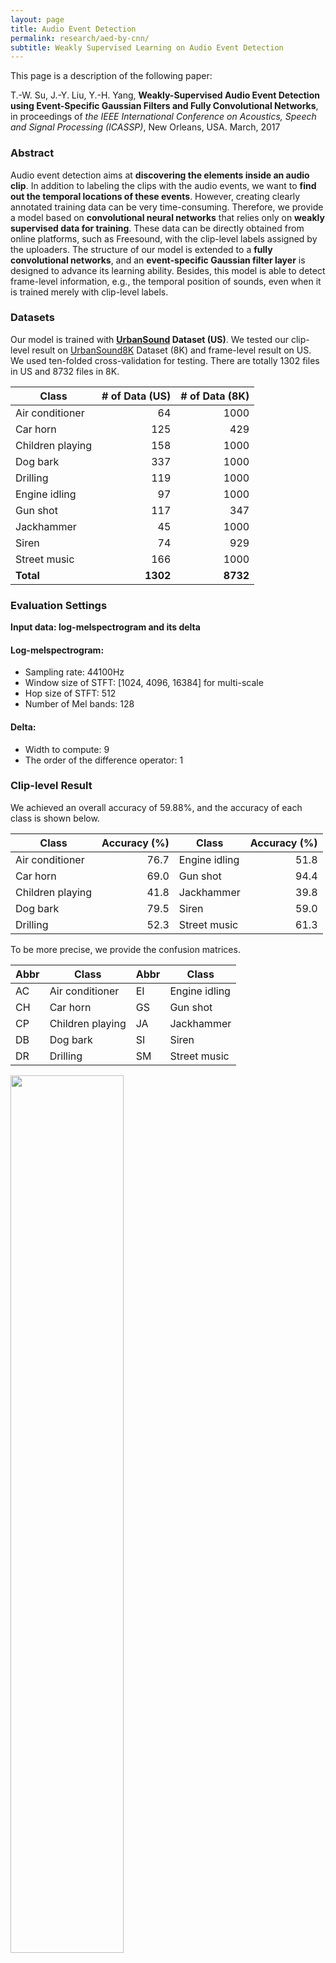 ```yaml
---
layout: page
title: Audio Event Detection
permalink: research/aed-by-cnn/
subtitle: Weakly Supervised Learning on Audio Event Detection
---
```


This page is a description of the following paper:

T.-W. Su, J.-Y. Liu, Y.-H. Yang, **Weakly-Supervised Audio Event Detection using Event-Specific Gaussian Filters and Fully Convolutional Networks**, in proceedings of *the IEEE International Conference on Acoustics, Speech and Signal Processing (ICASSP)*, New Orleans, USA. March, 2017
<!-- In this topic, we try to discover not only **the sound events happened in an audio clip** (clip-level information) but also **the temporal positions of the detected sounds** (frame-level information). Since creating frame-level annotated data can be extremely time-consuming, we proposed a model based on **convolutional neural networks** that relies on **data with only clip-level labels (weakly supervised data) for training**.
 -->

### Abstract

Audio event detection aims at **discovering the elements inside an audio clip**. 
In addition to labeling the clips with the audio events, we want to **find out the temporal locations of these events**. 
However, creating clearly annotated training data can be very time-consuming. 
Therefore, we provide a model based on **convolutional neural networks** that relies only on **weakly supervised data for training**. 
These data can be directly obtained from online platforms, such as Freesound, with the clip-level labels assigned by the uploaders. 
The structure of our model is extended to a **fully convolutional networks**, and an **event-specific Gaussian filter layer** is designed to advance its learning ability. 
Besides, this model is able to detect frame-level information, e.g., the temporal position of sounds, even when it is trained merely with clip-level labels.

### Datasets

Our model is trained with **[UrbanSound](https://serv.cusp.nyu.edu/projects/urbansounddataset/urbansound.html) Dataset (US)**. We tested our clip-level result on [UrbanSound8K](https://serv.cusp.nyu.edu/projects/urbansounddataset/urbansound8k.html) Dataset (8K) and frame-level result on US. We used ten-folded cross-validation for testing. There are totally 1302 files in US and 8732 files in 8K.

| Class            | # of Data (US)      | # of Data (8K) | 
| ---------------- | -------------------:| -------------------:| 
| Air conditioner  | 64                  | 1000                |
| Car horn         | 125                 | 429                 |
| Children playing | 158                 | 1000                |
| Dog bark         | 337                 | 1000                |
| Drilling         | 119                 | 1000                |
| Engine idling    | 97                  | 1000                |
| Gun shot         | 117                 | 347                 |
| Jackhammer       | 45                  | 1000                |
| Siren            | 74                  | 929                 |
| Street music     | 166                 | 1000                |
| **Total**        | **1302**            | **8732**            |


### Evaluation Settings

**Input data: log-melspectrogram and its delta**

#### Log-melspectrogram:
- Sampling rate: 44100Hz
- Window size of STFT: [1024, 4096, 16384] for multi-scale
- Hop size of STFT: 512
- Number of Mel bands: 128

#### Delta:
- Width to compute: 9
- The order of the difference operator: 1


### Clip-level Result

We achieved an overall accuracy of 59.88%, and the accuracy of each class is shown below.

| Class            | Accuracy (%)  | Class            | Accuracy (%)  |
| ---------------- | -------------:| ---------------- | -------------:|
| Air conditioner  | 76.7          | Engine idling    | 51.8          |
| Car horn         | 69.0          | Gun shot         | 94.4          |
| Children playing | 41.8          | Jackhammer       | 39.8          |
| Dog bark         | 79.5          | Siren            | 59.0          |
| Drilling         | 52.3          | Street music     | 61.3          |



 To be more precise, we provide the confusion matrices.

| Abbr | Class            | Abbr | Class            |
| ---- | ---------------- | ---- | ---------------- |
| AC   | Air conditioner  | EI   | Engine idling    |
| CH   | Car horn         | GS   | Gun shot         |
| CP   | Children playing | JA   | Jackhammer       |
| DB   | Dog bark         | SI   | Siren            |
| DR   | Drilling         | SM   | Street music     |

<img style="width: 60%;" src="/assets/img/aed-by-cnn/confusion_matrix.png">
<img style="width: 60%;" src="/assets/img/aed-by-cnn/n_confusion_matrix.png">

From these matrices, we can see that the model correctly classified most of the clips. 
The largest problem appears in the first column, that is, most of the incorrect results are predicted to be "air conditioner" (AC).
As we analyze the result, we found that most of the clips classified to AC have a final prediction smaller than 0.01 (the scale is from 0 to 1). 
This phenomenon only severely happened in AC, so we speculate that the AC class has learned something that not only appears in many clips but also generally small in magnitude -- **the noise**.

### Frame-level Result

The overall area-under-ROC-curve (AUC) score of 0.738, and the AUC score of each class is shown below.

| Class            | AUC score     | Class            | AUC score     |
| ---------------- | -------------:| ---------------- | -------------:|
| Air conditioner  | 0.612         | Engine idling    | 0.688         |
| Car horn         | 0.807         | Gun shot         | 0.921         |
| Children playing | 0.594         | Jackhammer       | 0.704         |
| Dog bark         | 0.790         | Siren            | 0.763         |
| Drilling         | 0.764         | Street music     | 0.737         |

**In the following part, we will discuss the frame-level result by looking into their final predictions.** 

First, let's see some plots of the successful results. *Blue line represents the final prediction, and red line denotes the ground truth*.

<center>
<img class="frame-level-plot" src="/assets/img/aed-by-cnn/frame-level/42937_4.png">
<img class="frame-level-plot" src="/assets/img/aed-by-cnn/frame-level/174276_7.png">
<img class="frame-level-plot" src="/assets/img/aed-by-cnn/frame-level/186936_5.png">
<img class="frame-level-plot" src="/assets/img/aed-by-cnn/frame-level/194753_3.png">
<img class="frame-level-plot" src="/assets/img/aed-by-cnn/frame-level/194910_9.png">
<img class="frame-level-plot" src="/assets/img/aed-by-cnn/frame-level/46391_1.png">
<img class="frame-level-plot" src="/assets/img/aed-by-cnn/frame-level/49313_2.png">
<img class="frame-level-plot" src="/assets/img/aed-by-cnn/frame-level/34708_6.png">
<img class="frame-level-plot" src="/assets/img/aed-by-cnn/frame-level/157866_8.png">
<img class="frame-level-plot" src="/assets/img/aed-by-cnn/frame-level/189985_0.png">
<img class="frame-level-plot" src="/assets/img/aed-by-cnn/frame-level/9674_1.png">
<img class="frame-level-plot" src="/assets/img/aed-by-cnn/frame-level/135528_6.png">
<img class="frame-level-plot" src="/assets/img/aed-by-cnn/frame-level/22347_3.png">
<img class="frame-level-plot" src="/assets/img/aed-by-cnn/frame-level/104998_7.png">
<img class="frame-level-plot" src="/assets/img/aed-by-cnn/frame-level/189989_0.png">
</center>
---

However, there are still some flaws in the results. Take "children playing" (CP) for example, we expect the event to be a long continuous event, but our model *detected only the particularly loud parts, such as yelling and shouting, of children's sound*. Therefore, the frame-level results appear to be like this:

<center>
<img class="frame-level-plot" src="/assets/img/aed-by-cnn/frame-level/6902_2.png">
<img class="frame-level-plot" src="/assets/img/aed-by-cnn/frame-level/13579_2.png">
<img class="frame-level-plot" src="/assets/img/aed-by-cnn/frame-level/17973_2.png">
</center>

The same problem happens in "street music" (SM) as well:

<center>
<img class="frame-level-plot" src="/assets/img/aed-by-cnn/frame-level/7390_9.png">
<img class="frame-level-plot" src="/assets/img/aed-by-cnn/frame-level/16860_9.png">
<img class="frame-level-plot" src="/assets/img/aed-by-cnn/frame-level/14385_9.png">
</center>

---

Another problem occurs in "air conditioner" (AC). As mentioned in clip-level evaluation, many clips of AC *result in small predicted values* (smaller than 0.01 in the scale of 0~1). This problem leads to the following plots:

<center>
<img class="frame-level-plot" src="/assets/img/aed-by-cnn/frame-level/83502_0.png">
<img class="frame-level-plot" src="/assets/img/aed-by-cnn/frame-level/166942_0.png">
<img class="frame-level-plot" src="/assets/img/aed-by-cnn/frame-level/55018_0.png">
</center>

Similarly, the problem sometimes also occurs in other classes:

<center>
<img class="frame-level-plot" src="/assets/img/aed-by-cnn/frame-level/128607_4.png">
<img class="frame-level-plot" src="/assets/img/aed-by-cnn/frame-level/26184_5.png">
<img class="frame-level-plot" src="/assets/img/aed-by-cnn/frame-level/22973_3.png">
</center>

---

Even though we have done data augmentation on volume, the model is still relatively weak at detecting background sound. In the following file, we can hear two dogs barking, one in the foreground and the other in the background. The model detected only the sounds from foreground dog.

<img class="frame-level-plot" src="/assets/img/aed-by-cnn/frame-level/72261_3.png">
<audio controls>
  <source src="/assets/audio/aed-by-cnn/72261.wav" type="audio/wav">
  Your browser does not support the audio element.
</audio>

---

In some examples, we found *wrong annotations*. As in 77927.wav, we detected a large amount of street music, but the ground truth only labeled several small dog barks.

<img class="frame-level-all" style="width: 60%;" src="/assets/img/aed-by-cnn/frame-level/77927.png">
<audio controls>
  <source src="/assets/audio/aed-by-cnn/77927.mp3" type="audio/mp3">
  Your browser does not support the audio element.
</audio>

The same error appears in 106905.aif. While the ground truth is engine idling, we can still hear the siren and street music.

<img class="frame-level-all" style="width: 60%;" src="/assets/img/aed-by-cnn/frame-level/106905.png">
<audio controls>
  <source src="/assets/audio/aed-by-cnn/106905.mp3" type="audio/mp3">
  Your browser does not support the audio element.
</audio>
